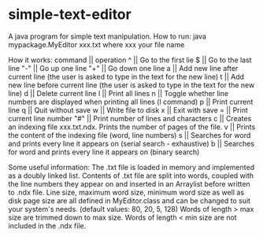 # simple-text-editor
A java program for simple text manipulation.
How to run: java mypackage.MyEditor xxx.txt
where xxx your file name

How it works:
command || operation
^       || Go to the first lie
$       || Go to the last line
"-"     || Go up one line
"+"     || Go down one line
a       || Add new line after current line (the user is asked to type in the text for the new line)
t       || Add new line before current line (the user is asked to type in the text for the new line)
d       || Delete current line
l       || Print all lines
n       || Toggle whether line numbers are displayed when printing all lines (l command)
p       || Print current line
q       || Quit without save
w       || Write file to disk
x       || Exit with save
=       || Print current line number
"#"     || Print number of lines and characters
c       || Creates an indexing file xxx.txt.ndx. Prints the number of pages of the file.
v       || Prints the content of the indexing file (word, line numbers)
s       || Searches for word and prints every line it appears on (serial search - exhaustive)
b       || Searches for word and prints every line it appears on (binary search)

Some useful information:
The .txt file is loaded in memory and implemented as a doubly linked list.
Contents of .txt file are split into words, coupled with the line numbers they appear on and inserted in an Arraylist
before written to .ndx file.
Line size, maximum word size, minimum word size as well as disk page size are all defined in MyEditor.class and can be changed
to suit your system's needs. (default values: 80, 20, 5, 128)
Words of length > max size are trimmed down to max size.
Words of length < min size are not included in the .ndx file.


